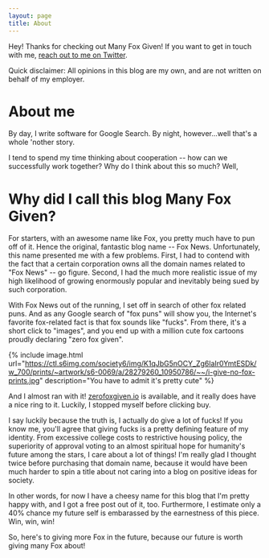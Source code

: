 ```yaml
---
layout: page
title: About
---
```


Hey! Thanks for checking out Many Fox Given! If you want to get in touch with me, [reach out to me on Twitter](https://twitter.com/jeremydanielfox).

Quick disclaimer: All opinions in this blog are my own, and are not written on behalf of my employer.

# About me
By day, I write software for Google Search. By night, however...well that's a whole 'nother story.

I tend to spend my time thinking about cooperation -- how can we successfully work together? Why do I think about this so much? Well, 


# Why did I call this blog Many Fox Given?

 For starters, with an awesome name like Fox, you pretty much have to pun off of it. Hence the original, fantastic blog name -- Fox News. Unfortunately, this name presented me with a few problems. First, I had to contend with the fact that a certain corporation owns all the domain names related to "Fox News" -- go figure. Second, I had the much more realistic issue of my high likelihood of growing enormously popular and inevitably being sued by such corporation.

With Fox News out of the running, I set off in search of other fox related puns. And as any Google search of "fox puns" will show you, the Internet's favorite fox-related fact is that fox sounds like "fucks". From there, it's a short click to "images", and you end up with a million cute fox cartoons proudly declaring "zero fox given". 

{% include image.html url="https://ctl.s6img.com/society6/img/K1qJbG5nOCY_Zg6laIr0YmtESDk/w_700/prints/~artwork/s6-0069/a/28279260_10950786/~~/i-give-no-fox-prints.jpg" description="You have to admit it's pretty cute" %}

And I almost ran with it! [zerofoxgiven.io](https://www.godaddy.com/domainsearch/find?isc=gdbbe2470&checkAvail=1&tmskey=&domainToCheck=zerofoxgiven.io) is available, and it really does have a nice ring to it. Luckily, I stopped myself before clicking buy.

I say luckily because the truth is, I actually do give a lot of fucks! If you know me, you'll agree that giving fucks is a pretty defining feature of my identity. From excessive college costs to restrictive housing policy, the superiority of approval voting to an almost spiritual hope for humanity's future among the stars, I care about a lot of things! I'm really glad I thought twice before purchasing that domain name, because it would have been much harder to spin a title about not caring into a blog on positive ideas for society.

In other words, for now I have a cheesy name for this blog that I'm pretty happy with, and I got a free post out of it, too. Furthermore, I estimate only a 40% chance my future self is embarassed by the earnestness of this piece. Win, win, win!

So, here's to giving more Fox in the future, because our future is worth giving many Fox about!
